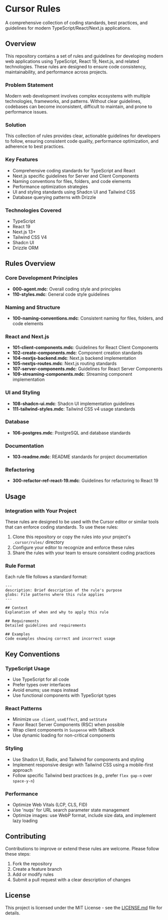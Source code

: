 # Cursor Rules

A comprehensive collection of coding standards, best practices, and guidelines for modern TypeScript/React/Next.js applications.

## Overview

This repository contains a set of rules and guidelines for developing modern web applications using TypeScript, React 19, Next.js, and related technologies. These rules are designed to ensure code consistency, maintainability, and performance across projects.

### Problem Statement

Modern web development involves complex ecosystems with multiple technologies, frameworks, and patterns. Without clear guidelines, codebases can become inconsistent, difficult to maintain, and prone to performance issues.

### Solution

This collection of rules provides clear, actionable guidelines for developers to follow, ensuring consistent code quality, performance optimization, and adherence to best practices.

### Key Features

- Comprehensive coding standards for TypeScript and React
- Next.js specific guidelines for Server and Client Components
- Naming conventions for files, folders, and code elements
- Performance optimization strategies
- UI and styling standards using Shadcn UI and Tailwind CSS
- Database querying patterns with Drizzle

### Technologies Covered

- TypeScript
- React 19
- Next.js 13+
- Tailwind CSS V4
- Shadcn UI
- Drizzle ORM

## Rules Overview

### Core Development Principles

- **000-agent.mdc**: Overall coding style and principles
- **110-styles.mdc**: General code style guidelines

### Naming and Structure

- **100-naming-conventions.mdc**: Consistent naming for files, folders, and code elements

### React and Next.js

- **101-client-components.mdc**: Guidelines for React Client Components
- **102-create-components.mdc**: Component creation standards
- **104-nextjs-backend.mdc**: Next.js backend implementation
- **105-nextjs-routes.mdc**: Next.js routing standards
- **107-server-components.mdc**: Guidelines for React Server Components
- **109-streaming-components.mdc**: Streaming component implementation

### UI and Styling

- **108-shadcn-ui.mdc**: Shadcn UI implementation guidelines
- **111-tailwind-styles.mdc**: Tailwind CSS v4 usage standards

### Database

- **106-postgres.mdc**: PostgreSQL and database standards

### Documentation

- **103-readme.mdc**: README standards for project documentation

### Refactoring

- **300-refactor-ref-react-19.mdc**: Guidelines for refactoring to React 19

## Usage

### Integration with Your Project

These rules are designed to be used with the Cursor editor or similar tools that can enforce coding standards. To use these rules:

1. Clone this repository or copy the rules into your project's `.cursor/rules/` directory
2. Configure your editor to recognize and enforce these rules
3. Share the rules with your team to ensure consistent coding practices

### Rule Format

Each rule file follows a standard format:

```
---
description: Brief description of the rule's purpose
globs: File patterns where this rule applies
---

## Context
Explanation of when and why to apply this rule

## Requirements
Detailed guidelines and requirements

## Examples
Code examples showing correct and incorrect usage
```

## Key Conventions

### TypeScript Usage

- Use TypeScript for all code
- Prefer types over interfaces
- Avoid enums; use maps instead
- Use functional components with TypeScript types

### React Patterns

- Minimize `use client`, `useEffect`, and `setState`
- Favor React Server Components (RSC) when possible
- Wrap client components in `Suspense` with fallback
- Use dynamic loading for non-critical components

### Styling

- Use Shadcn UI, Radix, and Tailwind for components and styling
- Implement responsive design with Tailwind CSS using a mobile-first approach
- Follow specific Tailwind best practices (e.g., prefer `flex gap-n` over `space-y-n`)

### Performance

- Optimize Web Vitals (LCP, CLS, FID)
- Use 'nuqs' for URL search parameter state management
- Optimize images: use WebP format, include size data, and implement lazy loading

## Contributing

Contributions to improve or extend these rules are welcome. Please follow these steps:

1. Fork the repository
2. Create a feature branch
3. Add or modify rules
4. Submit a pull request with a clear description of changes

## License

This project is licensed under the MIT License - see the [LICENSE.md](LICENSE.md) file for details.
